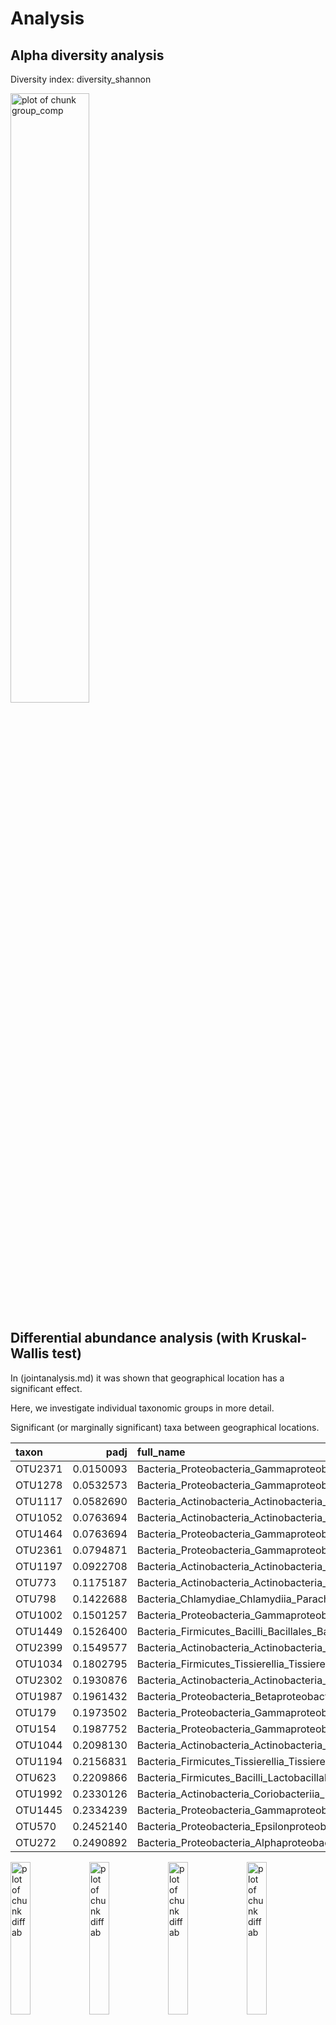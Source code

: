 
# Analysis




## Alpha diversity analysis

Diversity index: diversity_shannon




<img src="figure_location/group_comp-1.png" title="plot of chunk group_comp" alt="plot of chunk group_comp" width="50%" />



## Differential abundance analysis (with Kruskal-Wallis test)

In (jointanalysis.md) it was shown that geographical location has a significant effect.

Here, we investigate individual taxonomic groups in more detail.

Significant (or marginally significant) taxa between geographical locations.


|taxon   |      padj|full_name                                                                                         |
|:-------|---------:|:-------------------------------------------------------------------------------------------------|
|OTU2371 | 0.0150093|Bacteria_Proteobacteria_Gammaproteobacteria_Chromatiales_Chromatiaceae_Thiohalocapsa              |
|OTU1278 | 0.0532573|Bacteria_Proteobacteria_Gammaproteobacteria_Enterobacterales _Enterobacteriaceae_Kosakonia        |
|OTU1117 | 0.0582690|Bacteria_Actinobacteria_Actinobacteria_Micrococcales_Microbacteriaceae_Gulosibacter               |
|OTU1052 | 0.0763694|Bacteria_Actinobacteria_Actinobacteria_Micrococcales_Microbacteriaceae_Frondihabitans             |
|OTU1464 | 0.0763694|Bacteria_Proteobacteria_Gammaproteobacteria_CellVibrionales_Microbulbiferaceae_Microbulbifer      |
|OTU2361 | 0.0794871|Bacteria_Proteobacteria_Gammaproteobacteria_Chromatiales_Thioalkalispiraceae_Thioalkalispira      |
|OTU1197 | 0.0922708|Bacteria_Actinobacteria_Actinobacteria_Micrococcales_Microbacteriaceae_Herbiconiux                |
|OTU773  | 0.1175187|Bacteria_Actinobacteria_Actinobacteria_Corynebacteriales_Corynebacteriaceae_Corynebacterium       |
|OTU798  | 0.1422688|Bacteria_Chlamydiae_Chlamydiia_Parachlamydiales_Criblamydiaceae_Criblamydia                       |
|OTU1002 | 0.1501257|Bacteria_Proteobacteria_Gammaproteobacteria_Enterobacterales _Yersiniaceae_Ewingella              |
|OTU1449 | 0.1526400|Bacteria_Firmicutes_Bacilli_Bacillales_Bacillaceae_Microaerobacter                                |
|OTU2399 | 0.1549577|Bacteria_Actinobacteria_Actinobacteria_Corynebacteriales_Corynebacteriaceae_Turicella             |
|OTU1034 | 0.1802795|Bacteria_Firmicutes_Tissierellia_Tissierellales_Peptoniphilaceae_Finegoldia                       |
|OTU2302 | 0.1930876|Bacteria_Actinobacteria_Actinobacteria_Micrococcales_Micrococcaceae_Tersicoccus                   |
|OTU1987 | 0.1961432|Bacteria_Proteobacteria_Betaproteobacteria_Burkholderiales_Burkholderiaceae_Ralstonia             |
|OTU179  | 0.1973502|Bacteria_Proteobacteria_Gammaproteobacteria_Oceanospirillales_Oceanospirillaceae_Amphritea        |
|OTU154  | 0.1987752|Bacteria_Proteobacteria_Gammaproteobacteria_Alteromonadales _Alteromonadaceae_Alkalimarinus       |
|OTU1044 | 0.2098130|Bacteria_Actinobacteria_Actinobacteria_Micrococcales_Dermacoccaceae_Flexivirga                    |
|OTU1194 | 0.2156831|Bacteria_Firmicutes_Tissierellia_Tissierellales_Peptoniphilaceae_Helcococcus                      |
|OTU623  | 0.2209866|Bacteria_Firmicutes_Bacilli_Lactobacillales_NA_Chungangia                                         |
|OTU1992 | 0.2330126|Bacteria_Actinobacteria_Coriobacteriia_Eggerthellales_Eggerthellaceae_Raoultibacter               |
|OTU1445 | 0.2334239|Bacteria_Proteobacteria_Gammaproteobacteria_Thiotrichales_Piscirickettsiaceae_Methylophaga        |
|OTU570  | 0.2452140|Bacteria_Proteobacteria_Epsilonproteobacteria _Campylobacterales_Campylobacteraceae_Campylobacter |
|OTU272  | 0.2490892|Bacteria_Proteobacteria_Alphaproteobacteria_Rhizobiales_Aurantimonadaceae_Aurantimonas            |

<img src="figure_location/diffab-1.png" title="plot of chunk diffab" alt="plot of chunk diffab" width="25%" /><img src="figure_location/diffab-2.png" title="plot of chunk diffab" alt="plot of chunk diffab" width="25%" /><img src="figure_location/diffab-3.png" title="plot of chunk diffab" alt="plot of chunk diffab" width="25%" /><img src="figure_location/diffab-4.png" title="plot of chunk diffab" alt="plot of chunk diffab" width="25%" /><img src="figure_location/diffab-5.png" title="plot of chunk diffab" alt="plot of chunk diffab" width="25%" /><img src="figure_location/diffab-6.png" title="plot of chunk diffab" alt="plot of chunk diffab" width="25%" /><img src="figure_location/diffab-7.png" title="plot of chunk diffab" alt="plot of chunk diffab" width="25%" /><img src="figure_location/diffab-8.png" title="plot of chunk diffab" alt="plot of chunk diffab" width="25%" /><img src="figure_location/diffab-9.png" title="plot of chunk diffab" alt="plot of chunk diffab" width="25%" /><img src="figure_location/diffab-10.png" title="plot of chunk diffab" alt="plot of chunk diffab" width="25%" /><img src="figure_location/diffab-11.png" title="plot of chunk diffab" alt="plot of chunk diffab" width="25%" /><img src="figure_location/diffab-12.png" title="plot of chunk diffab" alt="plot of chunk diffab" width="25%" /><img src="figure_location/diffab-13.png" title="plot of chunk diffab" alt="plot of chunk diffab" width="25%" /><img src="figure_location/diffab-14.png" title="plot of chunk diffab" alt="plot of chunk diffab" width="25%" /><img src="figure_location/diffab-15.png" title="plot of chunk diffab" alt="plot of chunk diffab" width="25%" /><img src="figure_location/diffab-16.png" title="plot of chunk diffab" alt="plot of chunk diffab" width="25%" /><img src="figure_location/diffab-17.png" title="plot of chunk diffab" alt="plot of chunk diffab" width="25%" /><img src="figure_location/diffab-18.png" title="plot of chunk diffab" alt="plot of chunk diffab" width="25%" /><img src="figure_location/diffab-19.png" title="plot of chunk diffab" alt="plot of chunk diffab" width="25%" /><img src="figure_location/diffab-20.png" title="plot of chunk diffab" alt="plot of chunk diffab" width="25%" /><img src="figure_location/diffab-21.png" title="plot of chunk diffab" alt="plot of chunk diffab" width="25%" /><img src="figure_location/diffab-22.png" title="plot of chunk diffab" alt="plot of chunk diffab" width="25%" /><img src="figure_location/diffab-23.png" title="plot of chunk diffab" alt="plot of chunk diffab" width="25%" /><img src="figure_location/diffab-24.png" title="plot of chunk diffab" alt="plot of chunk diffab" width="25%" />




```
##      rn    OTU2371    OTU1278    OTU1117    OTU1052    OTU1464    OTU2361
##  1:  I1 -0.5072724 -0.5072724 -0.5072724 -0.5072724 -0.5072724 -0.5072724
##  2:  I2 -0.3637324 -0.3637324 -0.3637324 -0.3637324 -0.3637324 -0.3637324
##  3:  I3  4.1605822 -0.5986695 -0.5986695 -0.5986695 -0.5986695 -0.5986695
##  4:  I4 -0.3222889 -0.3222889 -0.3222889 -0.3222889 -0.3222889 -0.3222889
##  5:  I5  2.4406429  2.4406429 -0.4481249 -0.4481249 -0.4481249 -0.4481249
##  6:  I6 -0.1912751 -0.1912751 -0.1912751 -0.1912751 -0.1912751 -0.1912751
##  7:  I7  3.5036941 -0.8632492 -0.8632492 -0.8632492 -0.8632492 -0.8632492
##  8:  I8 -0.2283286 -0.2283286 -0.2283286 -0.2283286 -0.2283286  0.8702837
##  9:  I9  4.4915919 -0.5648110 -0.5648110 -0.5648110 -0.5648110 -0.5648110
## 10: I10  3.3697020  4.2564954 -0.3851798 -0.3851798 -0.3851798  1.0522677
## 11: I11  3.3495187  3.3495187 -0.3432811 -0.3432811 -0.3432811 -0.3432811
## 12: I12 -0.4951364 -0.4951364 -0.4951364 -0.4951364 -0.4951364 -0.4951364
## 13: I13 -0.7836849 -0.7836849 -0.7836849 -0.7836849 -0.7836849 -0.7836849
## 14: I14  1.1201296 -0.2205354 -0.2205354 -0.2205354 -0.2205354 -0.2205354
## 15: I15  2.8788054  1.2227999  5.5255063  1.2227999 -0.6588991  1.2227999
## 16: I16 -0.2166252 -0.2166252 -0.2166252 -0.2166252 -0.2166252 -0.2166252
## 17: I17  2.9194937 -0.3473824 -0.3473824 -0.3473824 -0.3473824 -0.3473824
## 18: I18 -0.5062156 -0.5062156 -0.5062156 -0.5062156 -0.5062156 -0.5062156
## 19: I19 -0.4884266 -0.4884266 -0.4884266 -0.4884266 -0.4884266 -0.4884266
## 20: I20  4.0610140 -0.3468212 -0.3468212 -0.3468212 -0.3468212 -0.3468212
## 21: I21 -0.4956468 -0.4956468 -0.4956468  3.6774762 -0.4956468 -0.4956468
## 22: I22  4.5212284  3.1522292 -0.6260548 -0.6260548 -0.6260548  2.7581302
## 23: I23  5.7277886  3.9416853 -1.0538155 -1.0538155  3.9416853 -1.0538155
## 24: I24 -0.2435970 -0.2435970 -0.2435970 -0.2435970 -0.2435970 -0.2435970
## 25: I25 -0.2846552 -0.2846552 -0.2846552 -0.2846552 -0.2846552 -0.2846552
## 26: I26  4.6366064 -0.9626315 -0.9626315 -0.9626315 -0.9626315 -0.9626315
## 27: I27  3.5562304  2.0048247 -0.6476661 -0.6476661 -0.6476661 -0.6476661
## 28: I28  4.2118677  2.8443835 -0.8506831 -0.8506831 -0.8506831 -0.8506831
## 29: I29  3.2288595  3.9105735 -0.5549439 -0.5549439 -0.5549439 -0.5549439
## 30: I30  3.9563259 -0.7948374  8.6984345  3.9563259  2.8748492 -0.7948374
## 31: I31 -0.3962466 -0.3962466 -0.3962466 -0.3962466 -0.3962466 -0.3962466
## 32: I32 -1.1134453 -1.1134453 -1.1134453 -1.1134453 -1.1134453 -1.1134453
## 33: I33 -0.6198265 -0.6198265 -0.6198265 -0.6198265 -0.6198265 -0.6198265
## 34: I34 -0.5229104 -0.5229104 -0.5229104 -0.5229104 -0.5229104 -0.5229104
## 35: I35 -0.8801716 -0.8801716 -0.8801716 -0.8801716 -0.8801716 -0.8801716
## 36: I36  1.0868139 -1.0962524 -1.0962524 -1.0962524 -1.0962524 -1.0962524
## 37: I37 -0.9057741 -0.9057741 -0.9057741 -0.9057741 -0.9057741 -0.9057741
## 38: I38 -1.3287797 -1.3287797 -1.3287797 -1.3287797 -1.3287797 -1.3287797
## 39: I39 -0.4367799 -0.4367799 -0.4367799 -0.4367799 -0.4367799 -0.4367799
## 40: I40 -0.3709588 -0.3709588 -0.3709588 -0.3709588 -0.3709588 -0.3709588
## 41: I41  1.2802651  4.2701747  6.2037362  1.8999587 -0.6741902 -0.6741902
## 42: I42 -0.1110153 -0.1110153 -0.1110153 -0.1110153 -0.1110153 -0.1110153
## 43: I43 -0.5853386 -0.5853386  5.1435011 -0.5853386  3.7669120 -0.5853386
## 44: I44 -0.3045288 -0.3045288 -0.3045288 -0.3045288 -0.3045288  2.8473713
## 45: I45  3.8508015  1.4937675 -1.6288568 -1.6288568  1.4937675 -1.6288568
## 46: I46 -0.9461054 -0.9461054 -0.9461054 -0.9461054 -0.9461054  2.5663885
## 47: I47  2.3491780 -1.3481609 -1.3481609 -1.3481609 -1.3481609 -1.3481609
## 48: I48 -0.2622927 -0.2622927 -0.2622927 -0.2622927 -0.2622927 -0.2622927
## 49: I49 -0.2436647 -0.2436647 -0.2436647 -0.2436647 -0.2436647  3.6548981
## 50: I50 -0.3518449 -0.3518449 -0.3518449 -0.3518449 -0.3518449 -0.3518449
## 51: I51 -0.4261377 -0.4261377 -0.4261377 -0.4261377 -0.4261377 -0.4261377
## 52: I52  3.3078170 -0.8954698 -0.8954698 -0.8954698  2.6295056 -0.8954698
## 53: I53 -0.5612681  2.4464723 -0.5612681 -0.5612681 -0.5612681 -0.5612681
## 54: I54  3.8281793 -0.7833469 -0.7833469 -0.7833469 -0.7833469 -0.7833469
## 55: I55  3.8147397 -0.7118557 -0.7118557 -0.7118557 -0.7118557 -0.7118557
## 56: I56 -0.5385914 -0.5385914 -0.5385914 -0.5385914  2.2029620 -0.5385914
## 57: I57 -0.5541859 -0.5541859 -0.5541859 -0.5541859 -0.5541859 -0.5541859
## 58: I58 -0.7037993 -0.7037993 -0.7037993 -0.7037993 -0.7037993 -0.7037993
##      rn    OTU2371    OTU1278    OTU1117    OTU1052    OTU1464    OTU2361
##        OTU1197     OTU773     OTU798    OTU1002    OTU1449    OTU2399
##  1: -0.5072724  9.0536222 -0.5072724 -0.5072724 -0.5072724 -0.5072724
##  2: -0.3637324  6.7709271 -0.3637324 -0.3637324 -0.3637324 -0.3637324
##  3: -0.5986695  7.9133744 -0.5986695  2.4107898 -0.5986695 -0.5986695
##  4: -0.3222889 10.5974151 -0.3222889 -0.3222889 -0.3222889 -0.3222889
##  5: -0.4481249  7.8085996 -0.4481249 -0.4481249 -0.4481249 -0.4481249
##  6: -0.1912751  5.0455496 -0.1912751 -0.1912751 -0.1912751 -0.1912751
##  7: -0.8632492  4.1904761 -0.8632492 -0.8632492 -0.8632492 -0.8632492
##  8: -0.2283286  3.8825452 -0.2283286 -0.2283286 -0.2283286 -0.2283286
##  9: -0.5648110  6.7884289 -0.5648110 -0.5648110 -0.5648110 -0.5648110
## 10: -0.3851798  5.4934041 -0.3851798 -0.3851798 -0.3851798 -0.3851798
## 11: -0.3432811  5.2738530 -0.3432811 -0.3432811 -0.3432811 -0.3432811
## 12: -0.4951364  4.1084518 -0.4951364 -0.4951364 -0.4951364 -0.4951364
## 13: -0.7836849 -0.7836849 -0.7836849 -0.7836849 -0.7836849 -0.7836849
## 14: -0.2205354  3.8300607 -0.2205354 -0.2205354 -0.2205354 -0.2205354
## 15:  1.8367247  6.5595262 -0.6588991 -0.6588991 -0.6588991 -0.6588991
## 16: -0.2166252  8.3330796 -0.2166252 -0.2166252 -0.2166252 -0.2166252
## 17: -0.3473824  7.0083960 -0.3473824 -0.3473824 -0.3473824 -0.3473824
## 18: -0.5062156 10.7971219 -0.5062156 -0.5062156 -0.5062156 -0.5062156
## 19: -0.4884266  8.9091121 -0.4884266 -0.4884266 -0.4884266 -0.4884266
## 20: -0.3468212  9.2277978 -0.3468212 -0.3468212 -0.3468212 -0.3468212
## 21: -0.4956468  7.7893390 -0.4956468 -0.4956468 -0.4956468 -0.4956468
## 22: -0.6260548  5.9636906 -0.6260548 -0.6260548 -0.6260548 -0.6260548
## 23: -1.0538155  6.3334086 -1.0538155  4.6314426 -1.0538155 -1.0538155
## 24: -0.2435970  5.0320796 -0.2435970 -0.2435970 -0.2435970 -0.2435970
## 25: -0.2846552  8.7026426 -0.2846552 -0.2846552 -0.2846552 -0.2846552
## 26: -0.9626315  8.7707878 -0.9626315 -0.9626315 -0.9626315 -0.9626315
## 27: -0.6476661  3.3368143 -0.6476661 -0.6476661 -0.6476661 -0.6476661
## 28: -0.8506831  5.0192754  2.8443835 -0.8506831  2.8443835 -0.8506831
## 29: -0.5549439  8.5578294 -0.5549439 -0.5549439 -0.5549439 -0.5549439
## 30:  3.9563259  9.3089798  2.8748492  2.8748492 -0.7948374  2.8748492
## 31: -0.3962466  7.1989160 -0.3962466  2.0972604 -0.3962466 -0.3962466
## 32: -1.1134453  4.4307925 -1.1134453 -1.1134453 -1.1134453 -1.1134453
## 33: -0.6198265  1.7601762 -0.6198265 -0.6198265 -0.6198265 -0.6198265
## 34: -0.5229104 -0.5229104 -0.5229104 -0.5229104 -0.5229104 -0.5229104
## 35: -0.8801716 -0.8801716 -0.8801716 -0.8801716 -0.8801716 -0.8801716
## 36: -1.0962524  3.9693095 -1.0962524 -1.0962524 -1.0962524 -1.0962524
## 37: -0.9057741  4.0262694 -0.9057741 -0.9057741 -0.9057741 -0.9057741
## 38: -1.3287797 -1.3287797 -1.3287797 -1.3287797 -1.3287797 -1.3287797
## 39: -0.4367799  9.8024864 -0.4367799 -0.4367799 -0.4367799 -0.4367799
## 40: -0.3709588  3.8944239 -0.3709588 -0.3709588 -0.3709588 -0.3709588
## 41:  3.7050945  7.1489554 -0.6741902 -0.6741902 -0.6741902  1.8999587
## 42: -0.1110153  4.5700961 -0.1110153 -0.1110153 -0.1110153 -0.1110153
## 43: -0.5853386 10.3206413 -0.5853386 -0.5853386 -0.5853386 -0.5853386
## 44: -0.3045288  8.6297908 -0.3045288 -0.3045288 -0.3045288 -0.3045288
## 45: -1.6288568  1.4937675 -1.6288568 -1.6288568 -1.6288568 -1.6288568
## 46: -0.9461054  6.6392637 -0.9461054 -0.9461054 -0.9461054 -0.9461054
## 47: -1.3481609  8.2695634 -1.3481609 -1.3481609 -1.3481609 -1.3481609
## 48: -0.2622927  7.5214426 -0.2622927 -0.2622927 -0.2622927 -0.2622927
## 49: -0.2436647 11.8119405 -0.2436647 -0.2436647 -0.2436647 -0.2436647
## 50: -0.3518449 11.1852758 -0.3518449 -0.3518449 -0.3518449 -0.3518449
## 51: -0.4261377  9.0862482 -0.4261377 -0.4261377 -0.4261377  1.6712499
## 52: -0.8954698  8.3459108 -0.8954698  2.6295056 -0.8954698 -0.8954698
## 53: -0.5612681  9.2037994 -0.5612681 -0.5612681 -0.5612681 -0.5612681
## 54: -0.7833469  9.1363621 -0.7833469 -0.7833469  3.8281793 -0.7833469
## 55: -0.7118557  9.0134092 -0.7118557 -0.7118557 -0.7118557 -0.7118557
## 56: -0.5385914 10.8141969 -0.5385914 -0.5385914 -0.5385914 -0.5385914
## 57: -0.5541859  5.2553699 -0.5541859 -0.5541859 -0.5541859 -0.5541859
## 58: -0.7037993  8.8112927 -0.7037993 -0.7037993 -0.7037993 -0.7037993
##        OTU1197     OTU773     OTU798    OTU1002    OTU1449    OTU2399
##        OTU1034    OTU2302    OTU1987     OTU179     OTU154    OTU1044
##  1:  2.3861006 -0.5072724 -0.5072724 -0.5072724 -0.5072724 -0.5072724
##  2:  1.8845033 -0.3637324 -0.3637324 -0.3637324 -0.3637324 -0.3637324
##  3:  7.3441757 -0.5986695 -0.5986695  2.4107898  2.4107898 -0.5986695
##  4: -0.3222889 -0.3222889 -0.3222889 -0.3222889 -0.3222889 -0.3222889
##  5:  3.1055733 -0.4481249 -0.4481249 -0.4481249 -0.4481249 -0.4481249
##  6:  2.0809561 -0.1912751 -0.1912751 -0.1912751 -0.1912751 -0.1912751
##  7: -0.8632492 -0.8632492 -0.8632492  4.8804254 -0.8632492 -0.8632492
##  8: -0.2283286 -0.2283286 -0.2283286  0.8702837  1.3811093 -0.2283286
##  9: -0.5648110 -0.5648110 -0.5648110 -0.5648110 -0.5648110 -0.5648110
## 10:  1.0522677 -0.3851798 -0.3851798 -0.3851798 -0.3851798 -0.3851798
## 11:  4.0301366 -0.3432811 -0.3432811 -0.3432811 -0.3432811 -0.3432811
## 12: -0.4951364 -0.4951364 -0.4951364 -0.4951364 -0.4951364 -0.4951364
## 13: -0.7836849 -0.7836849 -0.7836849 -0.7836849 -0.7836849 -0.7836849
## 14: -0.2205354 -0.2205354 -0.2205354 -0.2205354 -0.2205354 -0.2205354
## 15: -0.6588991 -0.6588991 -0.6588991  1.2227999 -0.6588991  1.2227999
## 16: -0.2166252 -0.2166252 -0.2166252 -0.2166252 -0.2166252 -0.2166252
## 17: -0.3473824 -0.3473824 -0.3473824 -0.3473824 -0.3473824 -0.3473824
## 18: -0.5062156 -0.5062156  5.6781897  5.6781897 -0.5062156 -0.5062156
## 19: -0.4884266 -0.4884266 -0.4884266 -0.4884266 -0.4884266 -0.4884266
## 20: -0.3468212 -0.3468212 -0.3468212 -0.3468212 -0.3468212 -0.3468212
## 21: -0.4956468 -0.4956468 -0.4956468 -0.4956468 -0.4956468 -0.4956468
## 22:  3.1522292 -0.6260548 -0.6260548 -0.6260548 -0.6260548 -0.6260548
## 23: -1.0538155 -1.0538155 -1.0538155  6.9309669  5.0357752 -1.0538155
## 24:  2.8067674 -0.2435970 -0.2435970 -0.2435970 -0.2435970 -0.2435970
## 25: -0.2846552 -0.2846552 -0.2846552 -0.2846552 -0.2846552 -0.2846552
## 26:  3.5453682 -0.9626315 -0.9626315  3.5453682 -0.9626315 -0.9626315
## 27: -0.6476661 -0.6476661 -0.6476661  2.0048247 -0.6476661 -0.6476661
## 28:  3.5250300 -0.8506831  2.8443835  4.7687672  3.5250300 -0.8506831
## 29:  3.9105735 -0.5549439 -0.5549439 -0.5549439 -0.5549439 -0.5549439
## 30:  4.2418452 -0.7948374 -0.7948374 -0.7948374 -0.7948374 -0.7948374
## 31:  4.9601950 -0.3962466 -0.3962466 -0.3962466 -0.3962466 -0.3962466
## 32: -1.1134453 -1.1134453 -1.1134453 -1.1134453 -1.1134453 -1.1134453
## 33: -0.6198265 -0.6198265 -0.6198265 -0.6198265 -0.6198265 -0.6198265
## 34: -0.5229104 -0.5229104 -0.5229104 -0.5229104 -0.5229104 -0.5229104
## 35: -0.8801716 -0.8801716 -0.8801716 -0.8801716 -0.8801716 -0.8801716
## 36: -1.0962524 -1.0962524 -1.0962524 -1.0962524 -1.0962524 -1.0962524
## 37: -0.9057741 -0.9057741 -0.9057741 -0.9057741 -0.9057741 -0.9057741
## 38: -1.3287797 -1.3287797 -1.3287797  4.9402969 -1.3287797 -1.3287797
## 39: -0.4367799 -0.4367799 -0.4367799 -0.4367799  4.9472381 -0.4367799
## 40: -0.3709588 -0.3709588 -0.3709588 -0.3709588 -0.3709588 -0.3709588
## 41:  6.1325848 -0.6741902 -0.6741902 -0.6741902  1.2802651  2.9464221
## 42: -0.1110153 -0.1110153 -0.1110153 -0.1110153 -0.1110153 -0.1110153
## 43:  5.3659942 -0.5853386 -0.5853386 -0.5853386 -0.5853386 -0.5853386
## 44: -0.3045288 -0.3045288 -0.3045288 -0.3045288 -0.3045288 -0.3045288
## 45:  4.1598436 -1.6288568 -1.6288568  6.4988780  3.4011968 -1.6288568
## 46:  1.9026278 -0.9461054 -0.9461054 -0.9461054 -0.9461054 -0.9461054
## 47: -1.3481609 -1.3481609 -1.3481609  3.0298531  3.0298531 -1.3481609
## 48:  2.7025962 -0.2622927 -0.2622927 -0.2622927 -0.2622927 -0.2622927
## 49: -0.2436647 -0.2436647 -0.2436647 -0.2436647 -0.2436647 -0.2436647
## 50:  8.3592542 -0.3518449 -0.3518449 -0.3518449 -0.3518449 -0.3518449
## 51:  2.3010436 -0.4261377 -0.4261377 -0.4261377 -0.4261377 -0.4261377
## 52:  2.6295056  2.6295056 -0.8954698  2.6295056  2.6295056 -0.8954698
## 53: -0.5612681  2.4464723 -0.5612681 -0.5612681 -0.5612681 -0.5612681
## 54:  3.8281793 -0.7833469 -0.7833469  3.8281793  3.8281793 -0.7833469
## 55:  3.8147397 -0.7118557 -0.7118557  5.1928879 -0.7118557 -0.7118557
## 56:  6.5254327 -0.5385914  3.2576432 -0.5385914 -0.5385914 -0.5385914
## 57:  1.6997232 -0.5541859 -0.5541859 -0.5541859 -0.5541859 -0.5541859
## 58: -0.7037993 -0.7037993 -0.7037993 -0.7037993 -0.7037993 -0.7037993
##        OTU1034    OTU2302    OTU1987     OTU179     OTU154    OTU1044
##        OTU1194     OTU623    OTU1992    OTU1445     OTU570     OTU272
##  1: -0.5072724 -0.5072724 -0.5072724 -0.5072724 -0.5072724 -0.5072724
##  2: -0.3637324 -0.3637324 -0.3637324 -0.3637324 -0.3637324 -0.3637324
##  3:  3.0789687 -0.5986695 -0.5986695 -0.5986695 -0.5986695 -0.5986695
##  4: -0.3222889 -0.3222889 -0.3222889 -0.3222889 -0.3222889 -0.3222889
##  5: -0.4481249 -0.4481249 -0.4481249 -0.4481249 -0.4481249 -0.4481249
##  6: -0.1912751 -0.1912751 -0.1912751 -0.1912751 -0.1912751 -0.1912751
##  7: -0.8632492 -0.8632492 -0.8632492 -0.8632492 -0.8632492 -0.8632492
##  8: -0.2283286 -0.2283286 -0.2283286 -0.2283286 -0.2283286 -0.2283286
##  9: -0.5648110 -0.5648110 -0.5648110 -0.5648110 -0.5648110 -0.5648110
## 10: -0.3851798 -0.3851798 -0.3851798 -0.3851798 -0.3851798 -0.3851798
## 11: -0.3432811 -0.3432811 -0.3432811 -0.3432811 -0.3432811 -0.3432811
## 12: -0.4951364 -0.4951364 -0.4951364 -0.4951364 -0.4951364 -0.4951364
## 13: -0.7836849 -0.7836849 -0.7836849 -0.7836849 -0.7836849 -0.7836849
## 14: -0.2205354 -0.2205354 -0.2205354 -0.2205354 -0.2205354  3.7266330
## 15:  3.0287931  2.2143234 -0.6588991 -0.6588991 -0.6588991 -0.6588991
## 16: -0.2166252 -0.2166252 -0.2166252 -0.2166252 -0.2166252 -0.2166252
## 17: -0.3473824 -0.3473824 -0.3473824 -0.3473824 -0.3473824 -0.3473824
## 18: -0.5062156 -0.5062156 -0.5062156 -0.5062156 -0.5062156 -0.5062156
## 19: -0.4884266 -0.4884266 -0.4884266 -0.4884266 -0.4884266 -0.4884266
## 20: -0.3468212 -0.3468212 -0.3468212 -0.3468212 -0.3468212 -0.3468212
## 21: -0.4956468  3.6774762 -0.4956468  3.6774762 -0.4956468 -0.4956468
## 22: -0.6260548 -0.6260548 -0.6260548 -0.6260548 -0.6260548 -0.6260548
## 23: -1.0538155 -1.0538155 -1.0538155 -1.0538155 -1.0538155 -1.0538155
## 24: -0.2435970 -0.2435970 -0.2435970 -0.2435970 -0.2435970 -0.2435970
## 25:  2.3919768 -0.2846552 -0.2846552  2.3919768 -0.2846552 -0.2846552
## 26: -0.9626315 -0.9626315 -0.9626315 -0.9626315 -0.9626315 -0.9626315
## 27: -0.6476661 -0.6476661 -0.6476661 -0.6476661 -0.6476661 -0.6476661
## 28: -0.8506831 -0.8506831  2.8443835  2.8443835 -0.8506831 -0.8506831
## 29: -0.5549439 -0.5549439 -0.5549439  2.5581938 -0.5549439 -0.5549439
## 30: -0.7948374 -0.7948374 -0.7948374  2.8748492 -0.7948374 -0.7948374
## 31:  2.0972604 -0.3962466 -0.3962466 -0.3962466 -0.3962466 -0.3962466
## 32: -1.1134453 -1.1134453 -1.1134453 -1.1134453 -1.1134453 -1.1134453
## 33: -0.6198265 -0.6198265 -0.6198265 -0.6198265 -0.6198265 -0.6198265
## 34: -0.5229104 -0.5229104 -0.5229104 -0.5229104 -0.5229104 -0.5229104
## 35: -0.8801716 -0.8801716 -0.8801716 -0.8801716 -0.8801716 -0.8801716
## 36: -1.0962524 -1.0962524 -1.0962524 -1.0962524 -1.0962524 -1.0962524
## 37: -0.9057741 -0.9057741 -0.9057741 -0.9057741 -0.9057741 -0.9057741
## 38: -1.3287797 -1.3287797 -1.3287797 -1.3287797 -1.3287797 -1.3287797
## 39: -0.4367799 -0.4367799 -0.4367799 -0.4367799 -0.4367799  6.0427862
## 40: -0.3709588 -0.3709588 -0.3709588 -0.3709588 -0.3709588 -0.3709588
## 41:  2.5542513 -0.6741902 -0.6741902  1.2802651 -0.6741902 -0.6741902
## 42: -0.1110153 -0.1110153 -0.1110153 -0.1110153 -0.1110153 -0.1110153
## 43: -0.5853386 -0.5853386 -0.5853386 -0.5853386 -0.5853386 -0.5853386
## 44: -0.3045288 -0.3045288 -0.3045288 -0.3045288 -0.3045288 -0.3045288
## 45: -1.6288568 -1.6288568 -1.6288568  1.4937675 -1.6288568 -1.6288568
## 46:  2.9618631 -0.9461054 -0.9461054 -0.9461054  1.9026278 -0.9461054
## 47: -1.3481609 -1.3481609 -1.3481609  2.3491780 -1.3481609 -1.3481609
## 48: -0.2622927 -0.2622927 -0.2622927 -0.2622927 -0.2622927 -0.2622927
## 49: -0.2436647 -0.2436647 -0.2436647 -0.2436647 -0.2436647 -0.2436647
## 50: -0.3518449 -0.3518449 -0.3518449 -0.3518449  6.3387851 -0.3518449
## 51: -0.4261377 -0.4261377 -0.4261377 -0.4261377 -0.4261377 -0.4261377
## 52: -0.8954698 -0.8954698 -0.8954698 -0.8954698 -0.8954698  2.6295056
## 53: -0.5612681  2.4464723 -0.5612681 -0.5612681 -0.5612681 -0.5612681
## 54: -0.7833469 -0.7833469 -0.7833469 -0.7833469 -0.7833469 -0.7833469
## 55: -0.7118557 -0.7118557 -0.7118557 -0.7118557 -0.7118557 -0.7118557
## 56:  2.2029620 -0.5385914  1.5722919  1.5722919 -0.5385914 -0.5385914
## 57: -0.5541859 -0.5541859 -0.5541859 -0.5541859 -0.5541859 -0.5541859
## 58: -0.7037993 -0.7037993 -0.7037993 -0.7037993 -0.7037993 -0.7037993
##        OTU1194     OTU623    OTU1992    OTU1445     OTU570     OTU272
##       location
##  1: Ahmednagar
##  2: Ahmednagar
##  3: Ahmednagar
##  4:       Pune
##  5:       Pune
##  6:       Pune
##  7: Ahmednagar
##  8: Ahmednagar
##  9: Ahmednagar
## 10:       Pune
## 11:       Pune
## 12:     Nashik
## 13:     Nashik
## 14:       Pune
## 15:       Pune
## 16:       Pune
## 17:       Pune
## 18:       Pune
## 19:       Pune
## 20:       Pune
## 21:       Pune
## 22:       Pune
## 23:       Pune
## 24:       Pune
## 25:       Pune
## 26: Ahmednagar
## 27: Ahmednagar
## 28:       Pune
## 29:       Pune
## 30:       Pune
## 31:       Pune
## 32:     Nashik
## 33:     Nashik
## 34:     Nashik
## 35:     Nashik
## 36:     Nashik
## 37:     Nashik
## 38:     Nashik
## 39:       Pune
## 40:       Pune
## 41:       Pune
## 42:       Pune
## 43:       Pune
## 44:       Pune
## 45: Ahmednagar
## 46:       Pune
## 47: Ahmednagar
## 48:       Pune
## 49:       Pune
## 50:       Pune
## 51:       Pune
## 52:       Pune
## 53:       Pune
## 54:       Pune
## 55: Ahmednagar
## 56:       Pune
## 57:     Nashik
## 58:     Nashik
##       location
```

![plot of chunk heatmaps](figure_location/heatmaps-1.png)


## Differential abundance analysis 

Differential abundance analysis with DESeq2 method



```
## Error in checkSlotAssignment(object, name, value): assignment of an object of class "DFrame" is not valid for slot 'elementMetadata' in an object of class "DESeqResults"; is(value, "DataTable_OR_NULL") is not TRUE
```

```
## Error in as.data.frame(res): object 'res' not found
```

```
## Error: arrange() failed at implicit mutate() step. 
## ✖ Could not create a temporary column for `..1`.
## ℹ `..1` is `padj`.
```

```
## Error in eval(substitute(select), nl, parent.frame()): object 'log2FoldChange' not found
```



|Sample |H.W |Geographical_location |Gender |Religen   | Age|Occupation       |Soap                   |Diet  | Height| Weight|Mdical.conditions |  BMI|group |taxon |full_name |
|:------|:---|:---------------------|:------|:---------|---:|:----------------|:----------------------|:-----|------:|------:|:-----------------|----:|:-----|:-----|:---------|
|I1     |H1  |Ahmednagar            |M      |Hindu     |  54|Stenographer     |Lifeboy                |Veg   |  158.0|     62|NA                | 26.0|FALSE |I1    |NA        |
|I2     |W1  |Ahmednagar            |F      |Hindu     |  46|House wife       |Lifeboy                |Veg   |  156.0|     61|NA                | 25.1|FALSE |I2    |NA        |
|I3     |-   |Ahmednagar            |M      |Hindu     |  27|Student          |Lux                    |Veg   |  170.0|     71|NA                | 24.6|FALSE |I3    |NA        |
|I4     |H2  |Pune                  |M      |Hindu     |  87|Retired          |Patanjali              |Veg   |  167.0|     49|BP                | 17.6|FALSE |I4    |NA        |
|I5     |W2  |Pune                  |F      |Hindu     |  81|House wife       |Patanjali              |Veg   |  146.0|     52|NA                | 24.4|FALSE |I5    |NA        |
|I6     |-   |Pune                  |F      |Hindu     |  44|Teacher          |Patanjali              |Veg   |  158.0|     77|NA                | 30.8|FALSE |I6    |NA        |
|I7     |-   |Ahmednagar            |F      |Hindu     |  26|Private Service  |Jonson and jonson baby |Veg   |  173.7|     60|NA                | 19.9|FALSE |I7    |NA        |
|I8     |-   |Ahmednagar            |M      |Christian |  91|Retired          |Cinthol                |Mixed |  167.6|     72|BP                | 25.6|FALSE |I8    |NA        |
|I9     |-   |Ahmednagar            |F      |Christian |  54|Nurse            |Santoor                |Mixed |  161.5|     88|BP                | 33.7|FALSE |I9    |NA        |
|I10    |H3  |Pune                  |M      |Hindu     |  53|Private survice  |Cinthol                |Mixed |  168.0|     78|NA                | 27.6|FALSE |I10   |NA        |
|I11    |W3  |Pune                  |F      |Hindu     |  51|Professor        |Sinthol                |Mixed |  157.0|     70|NA                | 28.4|FALSE |I11   |NA        |
|I12    |-   |Nashik                |F      |Muslim    |  17|Student          |Dove                   |Mixed |     NA|     NA|NA                |   NA|FALSE |I12   |NA        |
|I13    |-   |Nashik                |F      |Muslim    |  35|Housewife        |Lifebuoy               |Mixed |     NA|     NA|NA                |   NA|FALSE |I13   |NA        |
|I14    |H4  |Pune                  |M      |Hindu     |  73|Retired          |Godrej no. 1           |Veg   |  161.0|     65|BP, Diabetes      | 25.1|FALSE |I14   |NA        |
|I15    |W4  |Pune                  |F      |Hindu     |  71|Retired          |Dettol                 |Veg   |  125.0|     60|BP, Diabetes      | 38.4|FALSE |I15   |NA        |
|I16    |-   |Pune                  |M      |Hindu     |  48|Doctor           |Godrej no. 2           |Veg   |  155.0|     74|NA                | 30.8|FALSE |I16   |NA        |
|I17    |H5  |Pune                  |M      |Hindu     |  80|Retired          |Dove                   |Veg   |  142.0|     56|Diabetes          | 27.8|FALSE |I17   |NA        |
|I18    |W5  |Pune                  |F      |Hindu     |  74|House wife       |Dove                   |Veg   |  137.0|     46|BP                | 24.5|FALSE |I18   |NA        |
|I19    |-   |Pune                  |F      |Hindu     |  42|House wife       |Dove                   |Veg   |  140.0|     55|Thyroid           | 28.1|FALSE |I19   |NA        |
|I20    |H6  |Pune                  |M      |Hindu     |  74|Retired          |Dove                   |Mixed |  182.0|     90|BP                | 27.2|FALSE |I20   |NA        |
|I21    |W6  |Pune                  |F      |Hindu     |  69|House wife       |Dove                   |Mixed |  161.5|     60|BP Diabetes       | 23.0|FALSE |I21   |NA        |
|I22    |-   |Pune                  |F      |Hindu     |  45|House wife       |Dove                   |Mixed |  167.6|     90|NA                | 32.0|FALSE |I22   |NA        |
|I23    |H7  |Pune                  |M      |Muslim    |  76|Retired          |Cinthol                |Mixed |  165.0|     72|NA                | 26.4|FALSE |I23   |NA        |
|I24    |W7  |Pune                  |F      |Muslim    |  62|House wife       |Cinthol                |Mixed |  155.0|     75|BP                | 31.2|FALSE |I24   |NA        |
|I25    |-   |Pune                  |F      |Muslim    |  43|House wife       |Cinthol                |Mixed |  155.0|     76|NA                | 31.6|FALSE |I25   |NA        |
|I26    |H8  |Ahmednagar            |M      |Hindu     |  63|Retired          |Dettol                 |Veg   |  155.0|     70|NA                | 29.1|FALSE |I26   |NA        |
|I27    |W8  |Ahmednagar            |F      |Hindu     |  49|House wife       |Dettol                 |Veg   |  170.0|     60|NA                | 20.8|FALSE |I27   |NA        |
|I28    |H9  |Pune                  |M      |Hindu     |  52|Auto Driver      |Lifeboy                |Veg   |  168.0|     69|NA                | 24.4|FALSE |I28   |NA        |
|I29    |W9  |Pune                  |F      |Hindu     |  46|House wife       |Dove                   |Veg   |  150.0|     43|NA                | 19.1|FALSE |I29   |NA        |
|I30    |-   |Pune                  |F      |Hindu     |  75|House wife       |Lux                    |Veg   |  157.0|     75|BP, Diabetes      | 30.4|FALSE |I30   |NA        |
|I31    |-   |Pune                  |F      |Hindu     |  50|House wife       |Lux                    |Veg   |  157.0|     76|NA                | 30.8|FALSE |I31   |NA        |
|I32    |-   |Nashik                |M      |Muslim    |  14|Student          |Liril                  |Mixed |     NA|     NA|NA                |   NA|FALSE |I32   |NA        |
|I33    |-   |Nashik                |M      |Muslim    |  27|Student          |Godrej no. 1           |Mixed |     NA|     NA|NA                |   NA|FALSE |I33   |NA        |
|I34    |-   |Nashik                |M      |Muslim    |  56|Business         |Godrej no. 1           |Mixed |     NA|     NA|NA                |   NA|FALSE |I34   |NA        |
|I35    |-   |Nashik                |M      |Muslim    |  20|Student          |Godrej no. 1           |Mixed |     NA|     NA|NA                |   NA|FALSE |I35   |NA        |
|I36    |-   |Nashik                |M      |Muslim    |  38|Accountaant      |Lifebuoy               |Mixed |     NA|     NA|NA                |   NA|FALSE |I36   |NA        |
|I37    |-   |Nashik                |M      |Muslim    |  37|Auto consultancy |Cinthol                |Mixed |     NA|     NA|NA                |   NA|FALSE |I37   |NA        |
|I38    |-   |Nashik                |M      |Muslim    |  36|Broker           |Lux                    |Mixed |     NA|     NA|NA                |   NA|FALSE |I38   |NA        |
|I39    |-   |Pune                  |F      |Hindu     |  74|House wife       |Lux                    |Veg   |  157.0|     66|BP                | 26.8|FALSE |I39   |NA        |
|I40    |-   |Pune                  |F      |Hindu     |  48|Private survice  |Lux                    |Veg   |  150.0|     61|NA                | 27.1|FALSE |I40   |NA        |
|I41    |H10 |Pune                  |M      |Hindu     |  74|Retired          |Sandle                 |Veg   |  167.0|     79|Diabetes          | 28.3|FALSE |I41   |NA        |
|I42    |W10 |Pune                  |F      |Hindu     |  65|House wife       |Lux                    |Veg   |  164.4|     91|Diabetes          | 33.7|FALSE |I42   |NA        |
|I43    |H11 |Pune                  |M      |Hindu     |  74|Retired          |Lux                    |Veg   |  154.4|     75|bp                | 31.5|FALSE |I43   |NA        |
|I44    |W11 |Pune                  |F      |Hindu     |  69|House wife       |Hammam                 |Veg   |  150.4|     45|Diabetes          | 19.9|FALSE |I44   |NA        |
|I45    |-   |Ahmednagar            |M      |Hindu     |  28|Survice          |Lux                    |Veg   |  163.0|     55|NA                | 20.7|FALSE |I45   |NA        |
|I46    |-   |Pune                  |F      |Hindu     |  20|Student          |Medical                |Mixed |  164.0|     43|NA                | 16.0|FALSE |I46   |NA        |
|I47    |-   |Ahmednagar            |F      |Hindu     |  20|Student          |Lux                    |Mixed |  153.0|     40|NA                | 17.1|FALSE |I47   |NA        |
|I48    |-   |Pune                  |F      |Hindu     |  26|Student          |Lux                    |Veg   |  164.5|     65|NA                | 24.0|FALSE |I48   |NA        |
|I49    |-   |Pune                  |M      |Hindu     |  23|Student          |Medimix                |Mixed |  170.0|     45|NA                | 15.6|FALSE |I49   |NA        |
|I50    |-   |Pune                  |M      |Hindu     |  22|Shopkeeper       |Dettol                 |Veg   |  173.7|     81|NA                | 16.8|FALSE |I50   |NA        |
|I51    |-   |Pune                  |M      |Hindu     |  16|Student          |Patanjali              |Veg   |  173.7|     54|NA                | 18.0|FALSE |I51   |NA        |
|I52    |-   |Pune                  |M      |Hindu     |  23|Fitness Trainer  |Dettol                 |Mixed |  167.6|     61|NA                | 21.7|FALSE |I52   |NA        |
|I53    |-   |Pune                  |M      |Hindu     |  23|Student          |Lux                    |Mixed |  176.7|     58|NA                | 18.6|FALSE |I53   |NA        |
|I54    |-   |Pune                  |F      |Hindu     |  20|Student          |Camey                  |Mixed |  161.5|     52|NA                | 19.9|FALSE |I54   |NA        |
|I55    |-   |Ahmednagar            |M      |Hindu     |  26|Private survice  |Santoor                |Mixed |  180.0|     67|NA                | 20.7|FALSE |I55   |NA        |
|I56    |-   |Pune                  |M      |Hindu     |  22|Student          |Dove                   |Mixed |  161.5|     53|NA                | 20.3|FALSE |I56   |NA        |
|I57    |-   |Nashik                |M      |Hindu     |  18|Student          |Dove                   |Mixed |  172.0|     50|NA                | 15.2|FALSE |I57   |NA        |
|I58    |-   |Nashik                |F      |Hindu     |  20|Student          |Lux                    |Veg   |  151.0|     48|NA                | 21.1|FALSE |I58   |NA        |

```
## Error in eval(expr, envir, enclos): object 'top.taxa' not found
```

